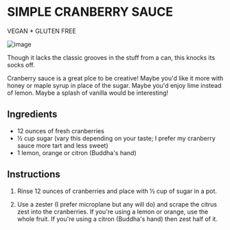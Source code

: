 # SIMPLE CRANBERRY SAUCE

VEGAN * GLUTEN FREE

![image](https://github.com/romkey/turkey-dome-recipes/raw/master/images/cranberry-sauce.jpg)
      

Though it lacks the classic grooves in the stuff from a can, this knocks its socks off.

Cranberry sauce is a great plce to be creative! Maybe you'd like it more with honey or maple syrup in place of the sugar. Maybe you'd enjoy lime instead of lemon. Maybe a splash of vanilla would be interesting!

## Ingredients

- 12 ounces of fresh cranberries
- ½ cup sugar (vary this depending on your taste; I prefer my cranberry sauce more tart and less sweet)
- 1 lemon, orange or citron (Buddha's hand)

## Instructions

1. Rinse 12 ounces of cranberries and place with ½ cup of sugar in a pot. 

2. Use a zester (I prefer microplane but any will do) and scrape the citrus zest into the cranberries. If you're using a lemon or orange, use the whole fruit. If you're using a citron (Buddha's hand) then zest half of it.



